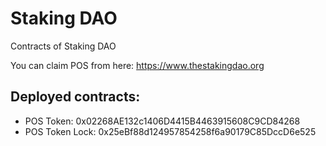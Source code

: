 # Staking DAO

Contracts of Staking DAO

You can claim POS from here: https://www.thestakingdao.org

## Deployed contracts:
- POS Token: 0x02268AE132c1406D4415B4463915608C9CD84268
- POS Token Lock: 0x25eBf88d124957854258f6a90179C85DccD6e525